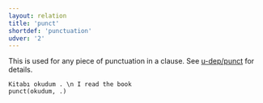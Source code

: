 ```yaml
---
layout: relation
title: 'punct'
shortdef: 'punctuation'
udver: '2'
---
```


This is used for any piece of punctuation in a clause. See
[u-dep/punct]() for details.

~~~ sdparse
Kitabı okudum . \n I read the book
punct(okudum, .)
~~~
<!-- Interlanguage links updated Po lis 14 15:35:44 CET 2022 -->
